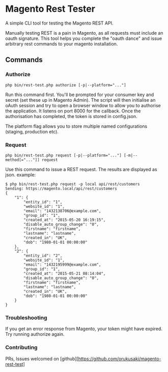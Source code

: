 # Magento Rest Tester

A simple CLI tool for testing the Magento REST API.

Manually testing REST is a pain in Magento, as all requests must include an oauth signature.
This tool helps you complete the "oauth dance" and issue arbitrary rest commands to your magento installation.

## Commands
### Authorize

    php bin/rest-test.php authorize [-p|--platform="..."]

Run this command first.  You'll be prompted for your consumer key and secret (set these up in Magento Admin).
The script will then initialise an oAuth session and try to open a browser window to allow you to authorise the application.
It listens on port 8000 for the callback.  Once the authorisation has completed, the token is stored in config.json.

The platform flag allows you to store multiple named configurations (staging, production etc).

### Request

    php bin/rest-test.php request [-p|--platform="..."] [-m|--method[="..."]] request

Use this command to issue a REST request.  The results are displayed as json.
example:

    $ php bin/rest-test.php request -p local api/rest/customers
    Sending: https://magento.local/api/rest/customers
    {
        "1": {
            "entity_id": "1",
            "website_id": "1",
            "email": "1432138706@example.com",
            "group_id": "1",
            "created_at": "2015-05-20 16:19:15",
            "disable_auto_group_change": "0",
            "firstname": "firstname",
            "lastname": "lastname",
            "created_in": "UK",
            "dob": "1980-01-01 00:00:00"
        },
        "2": {
            "entity_id": "2",
            "website_id": "1",
            "email": "1432195999@example.com",
            "group_id": "1",
            "created_at": "2015-05-21 08:14:04",
            "disable_auto_group_change": "0",
            "firstname": "firstname",
            "lastname": "lastname",
            "created_in": "UK",
            "dob": "1980-01-01 00:00:00"
        }
    }

### Troubleshooting

If you get an error response from Magento, your token might have expired.  Try running authorize again.

### Contributing

PRs, Issues welcomed on [github][https://github.com/orukusaki/magento-rest-test]
